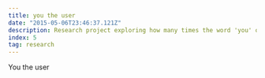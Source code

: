 ```yaml
---
title: you the user
date: "2015-05-06T23:46:37.121Z"
description: Research project exploring how many times the word 'you' or variations of it is mentioned in Big Tech Keynote events.
index: 5
tag: research
---
```


You the user
